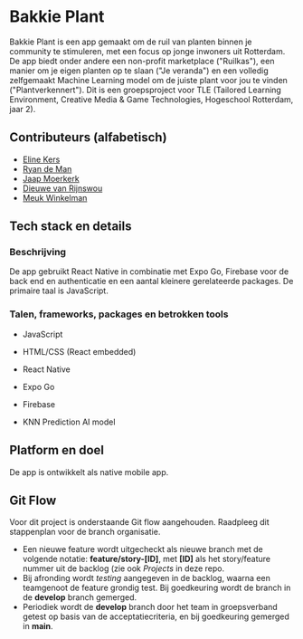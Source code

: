 # Bakkie Plant
Bakkie Plant is een app gemaakt om de ruil van planten binnen je community te stimuleren, met een focus op jonge inwoners uit Rotterdam.
De app biedt onder andere een non-profit marketplace ("Ruilkas"), een manier om je eigen planten op te slaan ("Je veranda") en een volledig zelfgemaakt Machine Learning model om de juiste plant voor jou te vinden ("Plantverkennert").
Dit is een groepsproject voor TLE (Tailored Learning Environment, Creative Media & Game Technologies, Hogeschool Rotterdam, jaar 2).
## Contributeurs (alfabetisch)
* [Eline Kers](https://github.com/PurpleAliennn)
* [Ryan de Man](https://github.com/Fireshotryan)
* [Jaap Moerkerk](https://www.jaapmoerkerk.nl/)
* [Dieuwe van Rijnswou](https://github.com/soapinmysight)
* [Meuk Winkelman](https://github.com/soupremeleader)
## Tech stack en details
### Beschrijving
De app gebruikt React Native in combinatie met Expo Go, Firebase voor de back end en authenticatie en een aantal kleinere gerelateerde packages. De primaire taal is JavaScript.
### Talen, frameworks, packages en betrokken tools
* JavaScript
* HTML/CSS (React embedded)

* React Native
* Expo Go
* Firebase
* KNN Prediction AI model
## Platform en doel
De app is ontwikkelt als native mobile app.
## Git Flow
Voor dit project is onderstaande Git flow aangehouden. Raadpleeg dit stappenplan voor de branch organisatie.
* Een nieuwe feature wordt uitgecheckt als nieuwe branch met de volgende notatie: **feature/story-[ID]**, met **[ID]** als het story/feature nummer uit de backlog (zie ook _Projects_ in deze repo.
* Bij afronding wordt _testing_ aangegeven in de backlog, waarna een teamgenoot de feature grondig test. Bij goedkeuring wordt de branch in de **develop** branch gemerged.
* Periodiek wordt de **develop** branch door het team in groepsverband getest op basis van de acceptatiecriteria, en bij goedkeuring gemerged in **main**.